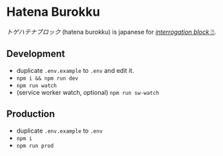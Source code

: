 # Hatena Burokku

_トゲハテナブロック_ (hatena burokku) is japanese for [_interrogation block_ ⍰](https://www.mariowiki.com/%3F_Block).

## Development

- duplicate `.env.example` to `.env` and edit it.
- `npm i && npm run dev`
- `npm run watch`
- (service worker watch, optional) `npm run sw-watch`

## Production

- duplicate `.env.example` to `.env`
- `npm i`
- `npm run prod`

